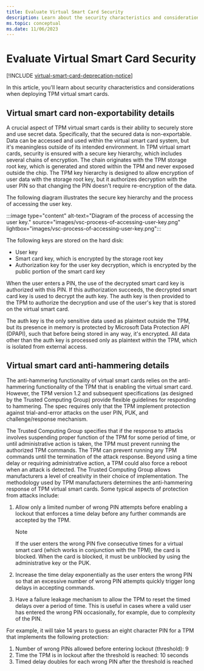```yaml
---
title: Evaluate Virtual Smart Card Security
description: Learn about the security characteristics and considerations when deploying TPM virtual smart cards.
ms.topic: conceptual
ms.date: 11/06/2023
---
```


# Evaluate Virtual Smart Card Security

[!INCLUDE [virtual-smart-card-deprecation-notice](../../includes/virtual-smart-card-deprecation-notice.md)]

In this article, you'll learn about security characteristics and considerations when deploying TPM virtual smart cards.

## Virtual smart card non-exportability details

A crucial aspect of TPM virtual smart cards is their ability to securely store and use secret data. Specifically, that the secured data is non-exportable.\
Data can be accessed and used within the virtual smart card system, but it's meaningless outside of its intended environment. In TPM virtual smart cards, security is ensured with a secure key hierarchy, which includes several chains of encryption. The chain originates with the TPM storage root key, which is generated and stored within the TPM and never exposed outside the chip. The TPM key hierarchy is designed to allow encryption of user data with the storage root key, but it authorizes decryption with the user PIN so that changing the PIN doesn't require re-encryption of the data.

The following diagram illustrates the secure key hierarchy and the process of accessing the user key.

:::image type="content" alt-text="Diagram of the process of accessing the user key." source="images/vsc-process-of-accessing-user-key.png" lightbox="images/vsc-process-of-accessing-user-key.png":::

The following keys are stored on the hard disk:

- User key
- Smart card key, which is encrypted by the storage root key
- Authorization key for the user key decryption, which is encrypted by the public portion of the smart card key

When the user enters a PIN, the use of the decrypted smart card key is authorized with this PIN. If this authorization succeeds, the decrypted smart card key is used to decrypt the auth key. The auth key is then provided to the TPM to authorize the decryption and use of the user's key that is stored on the virtual smart card.

The auth key is the only sensitive data used as plaintext outside the TPM, but its presence in memory is protected by Microsoft Data Protection API (DPAPI), such that before being stored in any way, it's encrypted. All data other than the auth key is processed only as plaintext within the TPM, which is isolated from external access.

## Virtual smart card anti-hammering details

The anti-hammering functionality of virtual smart cards relies on the anti-hammering functionality of the TPM that is enabling the virtual smart card. However, the TPM version 1.2 and subsequent specifications (as designed by the Trusted Computing Group) provide flexible guidelines for responding to hammering. The spec requires only that the TPM implement protection against trial-and-error attacks on the user PIN, PUK, and challenge/response mechanism.

The Trusted Computing Group specifies that if the response to attacks involves suspending proper function of the TPM for some period of time, or until administrative action is taken, the TPM must prevent running the authorized TPM commands. The TPM can prevent running any TPM commands until the termination of the attack response. Beyond using a time delay or requiring administrative action, a TPM could also force a reboot when an attack is detected. The Trusted Computing Group allows manufacturers a level of creativity in their choice of implementation. The methodology used by TPM manufacturers determines the anti-hammering response of TPM virtual smart cards. Some typical aspects of protection from attacks include:

1. Allow only a limited number of wrong PIN attempts before enabling a lockout that enforces a time delay before any further commands are accepted by the TPM.

    > [!NOTE]
    >
    > If the user enters the wrong PIN five consecutive times for a virtual smart card (which works in conjunction with the TPM), the card is blocked. When the card is blocked, it must be unblocked by using the administrative key or the PUK.

1. Increase the time delay exponentially as the user enters the wrong PIN so that an excessive number of wrong PIN attempts quickly trigger long delays in accepting commands.
1. Have a failure leakage mechanism to allow the TPM to reset the timed delays over a period of time. This is useful in cases where a valid user has entered the wrong PIN occasionally, for example, due to complexity of the PIN.

For example, it will take 14 years to guess an eight character PIN for a TPM that implements the following protection:

1. Number of wrong PINs allowed before entering lockout (threshold): 9
1. Time the TPM is in lockout after the threshold is reached: 10 seconds
1. Timed delay doubles for each wrong PIN after the threshold is reached
